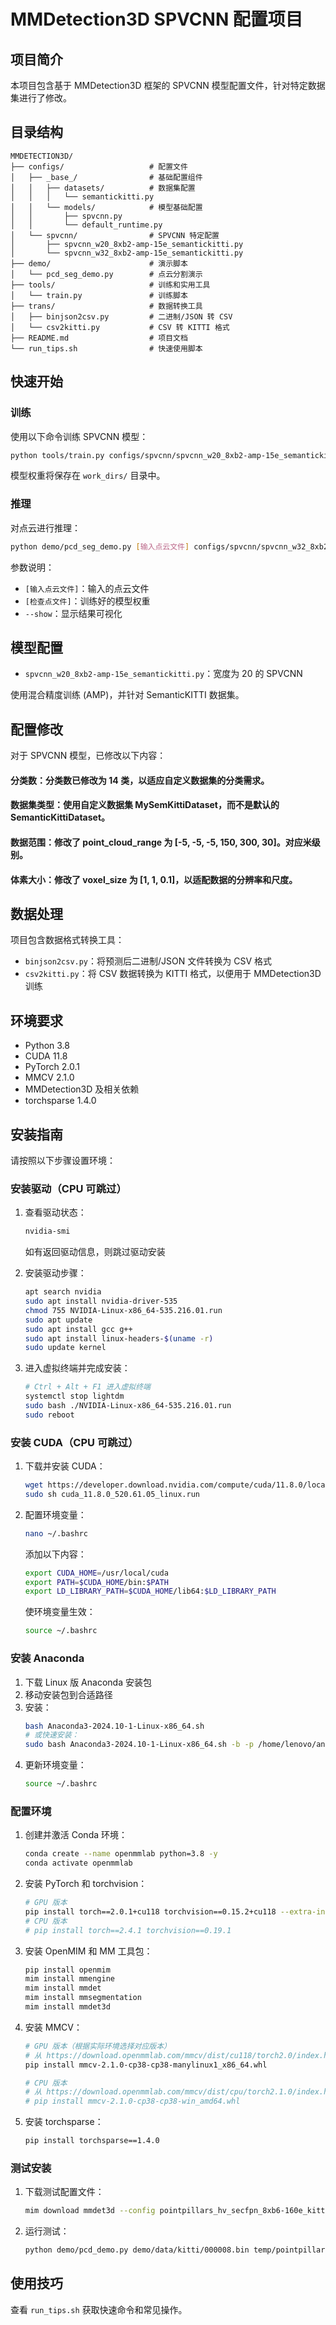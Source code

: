 # MMDetection3D SPVCNN 配置项目

## 项目简介

本项目包含基于 MMDetection3D 框架的 SPVCNN 模型配置文件，针对特定数据集进行了修改。

## 目录结构

```
MMDETECTION3D/
├── configs/                   # 配置文件
│   ├── _base_/                # 基础配置组件
│   │   ├── datasets/          # 数据集配置
│   │   │   └── semantickitti.py
│   │   └── models/            # 模型基础配置
│   │       ├── spvcnn.py
│   │       └── default_runtime.py
│   └── spvcnn/                # SPVCNN 特定配置
│       ├── spvcnn_w20_8xb2-amp-15e_semantickitti.py
│       └── spvcnn_w32_8xb2-amp-15e_semantickitti.py
├── demo/                      # 演示脚本
│   └── pcd_seg_demo.py        # 点云分割演示
├── tools/                     # 训练和实用工具
│   └── train.py               # 训练脚本
├── trans/                     # 数据转换工具
│   ├── binjson2csv.py         # 二进制/JSON 转 CSV
│   └── csv2kitti.py           # CSV 转 KITTI 格式
├── README.md                  # 项目文档
└── run_tips.sh                # 快速使用脚本
```

## 快速开始

### 训练

使用以下命令训练 SPVCNN 模型：

```bash
python tools/train.py configs/spvcnn/spvcnn_w20_8xb2-amp-15e_semantickitti.py
```

模型权重将保存在 `work_dirs/` 目录中。

### 推理

对点云进行推理：

```bash
python demo/pcd_seg_demo.py [输入点云文件] configs/spvcnn/spvcnn_w32_8xb2-amp-15e_semantickitti.py [检查点文件] --show
```

参数说明：
- `[输入点云文件]`：输入的点云文件
- `[检查点文件]`：训练好的模型权重
- `--show`：显示结果可视化

## 模型配置

- `spvcnn_w20_8xb2-amp-15e_semantickitti.py`：宽度为 20 的 SPVCNN

使用混合精度训练 (AMP)，并针对 SemanticKITTI 数据集。


## 配置修改
对于 SPVCNN 模型，已修改以下内容：

#### 分类数：分类数已修改为 14 类，以适应自定义数据集的分类需求。
#### 数据集类型：使用自定义数据集 MySemKittiDataset，而不是默认的 SemanticKittiDataset。
#### 数据范围：修改了 point_cloud_range 为 [-5, -5, -5, 150, 300, 30]。对应米级别。
#### 体素大小：修改了 voxel_size 为 [1, 1, 0.1]，以适配数据的分辨率和尺度。

## 数据处理

项目包含数据格式转换工具：
- `binjson2csv.py`：将预测后二进制/JSON 文件转换为 CSV 格式
- `csv2kitti.py`：将 CSV 数据转换为 KITTI 格式，以便用于 MMDetection3D 训练

## 环境要求

- Python 3.8
- CUDA 11.8
- PyTorch 2.0.1
- MMCV 2.1.0
- MMDetection3D 及相关依赖
- torchsparse 1.4.0

## 安装指南

请按照以下步骤设置环境：

### 安装驱动（CPU 可跳过）

1. 查看驱动状态：
   ```bash
   nvidia-smi
   ```
   如有返回驱动信息，则跳过驱动安装

2. 安装驱动步骤：
   ```bash
   apt search nvidia
   sudo apt install nvidia-driver-535
   chmod 755 NVIDIA-Linux-x86_64-535.216.01.run
   sudo apt update
   sudo apt install gcc g++
   sudo apt install linux-headers-$(uname -r)
   sudo update kernel
   ```

3. 进入虚拟终端并完成安装：
   ```bash
   # Ctrl + Alt + F1 进入虚拟终端
   systemctl stop lightdm
   sudo bash ./NVIDIA-Linux-x86_64-535.216.01.run
   sudo reboot
   ```

### 安装 CUDA（CPU 可跳过）

1. 下载并安装 CUDA：
   ```bash
   wget https://developer.download.nvidia.com/compute/cuda/11.8.0/local_installers/cuda_11.8.0_520.61.05_linux.run
   sudo sh cuda_11.8.0_520.61.05_linux.run
   ```

2. 配置环境变量：
   ```bash
   nano ~/.bashrc
   ```
   添加以下内容：
   ```bash
   export CUDA_HOME=/usr/local/cuda
   export PATH=$CUDA_HOME/bin:$PATH
   export LD_LIBRARY_PATH=$CUDA_HOME/lib64:$LD_LIBRARY_PATH
   ```
   使环境变量生效：
   ```bash
   source ~/.bashrc
   ```

### 安装 Anaconda

1. 下载 Linux 版 Anaconda 安装包
2. 移动安装包到合适路径
3. 安装：
   ```bash
   bash Anaconda3-2024.10-1-Linux-x86_64.sh
   # 或快速安装：
   sudo bash Anaconda3-2024.10-1-Linux-x86_64.sh -b -p /home/lenovo/anaconda3
   ```
4. 更新环境变量：
   ```bash
   source ~/.bashrc
   ```

### 配置环境

1. 创建并激活 Conda 环境：
   ```bash
   conda create --name openmmlab python=3.8 -y
   conda activate openmmlab
   ```

2. 安装 PyTorch 和 torchvision：
   ```bash
   # GPU 版本
   pip install torch==2.0.1+cu118 torchvision==0.15.2+cu118 --extra-index-url https://download.pytorch.org/whl/cu118
   # CPU 版本
   # pip install torch==2.4.1 torchvision==0.19.1
   ```

3. 安装 OpenMIM 和 MM 工具包：
   ```bash
   pip install openmim
   mim install mmengine
   mim install mmdet
   mim install mmsegmentation
   mim install mmdet3d
   ```

4. 安装 MMCV：
   ```bash
   # GPU 版本（根据实际环境选择对应版本）
   # 从 https://download.openmmlab.com/mmcv/dist/cu118/torch2.0/index.html 下载
   pip install mmcv-2.1.0-cp38-cp38-manylinux1_x86_64.whl
   
   # CPU 版本
   # 从 https://download.openmmlab.com/mmcv/dist/cpu/torch2.1.0/index.html 下载
   # pip install mmcv-2.1.0-cp38-cp38-win_amd64.whl
   ```

5. 安装 torchsparse：
   ```bash
   pip install torchsparse==1.4.0
   ```

### 测试安装

1. 下载测试配置文件：
   ```bash
   mim download mmdet3d --config pointpillars_hv_secfpn_8xb6-160e_kitti-3d-car --dest .
   ```

2. 运行测试：
   ```bash
   python demo/pcd_demo.py demo/data/kitti/000008.bin temp/pointpillars_hv_secfpn_8xb6-160e_kitti-3d-car.py temp/hv_pointpillars_secfpn_6x8_160e_kitti-3d-car_20220331_134606-d42d15ed.pth --show
   ```


## 使用技巧

查看 `run_tips.sh` 获取快速命令和常见操作。

